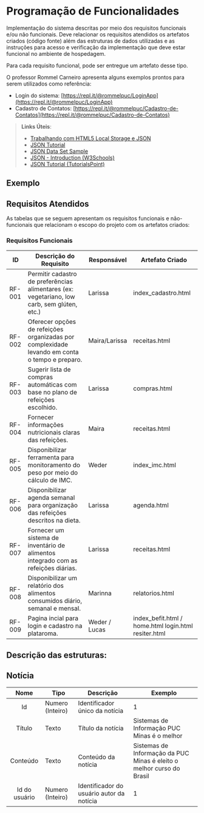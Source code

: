 # Programação de Funcionalidades

Implementação do sistema descritas por meio dos requisitos funcionais e/ou não funcionais. Deve relacionar os requisitos atendidos os artefatos criados (código fonte) além das estruturas de dados utilizadas e as instruções para acesso e verificação da implementação que deve estar funcional no ambiente de hospedagem.

Para cada requisito funcional, pode ser entregue um artefato desse tipo.

O professor Rommel Carneiro apresenta alguns exemplos prontos para serem utilizados como referência:
- Login do sistema: [https://repl.it/@rommelpuc/LoginApp](https://repl.it/@rommelpuc/LoginApp) 
- Cadastro de Contatos: [https://repl.it/@rommelpuc/Cadastro-de-Contatos](https://repl.it/@rommelpuc/Cadastro-de-Contatos)


> **Links Úteis**:
>
> - [Trabalhando com HTML5 Local Storage e JSON](https://www.devmedia.com.br/trabalhando-com-html5-local-storage-e-json/29045)
> - [JSON Tutorial](https://www.w3resource.com/JSON)
> - [JSON Data Set Sample](https://opensource.adobe.com/Spry/samples/data_region/JSONDataSetSample.html)
> - [JSON - Introduction (W3Schools)](https://www.w3schools.com/js/js_json_intro.asp)
> - [JSON Tutorial (TutorialsPoint)](https://www.tutorialspoint.com/json/index.htm)

## Exemplo

## Requisitos Atendidos

As tabelas que se seguem apresentam os requisitos funcionais e não-funcionais que relacionam o escopo do projeto com os artefatos criados:

### Requisitos Funcionais

|ID        | Descrição do Requisito | Responsável | Artefato Criado |
|----------|------------------------|------------|-----------------|
|RF-001    | Permitir cadastro de preferências alimentares (ex: vegetariano, low carb, sem glúten, etc.) | Larissa | index_cadastro.html |
|RF-002    | Oferecer opções de refeições organizadas por complexidade levando em conta o tempo e preparo. | Maira/Larissa | receitas.html |
|RF-003    | Sugerir lista de compras automáticas com base no plano de refeições escolhido. | Larissa | compras.html |
|RF-004    | Fornecer informações nutricionais claras das refeições. | Maira | receitas.html |
|RF-005    | Disponibilizar ferramenta para monitoramento do peso por meio do cálculo de IMC. | Weder | index_imc.html |
|RF-006    | Disponibilizar agenda semanal para organização das refeições descritos na dieta. | Larissa | agenda.html |
|RF-007    | Fornecer um sistema de inventário de alimentos integrado com as refeições diárias. | Larissa | receitas.html |
|RF-008    | Disponibilizar um relatório dos alimentos consumidos diário, semanal e mensal. | Marinna | relatorios.html |
|RF-009    | Pagina incial para login e cadastro na plataroma. | Weder / Lucas | index_befit.html / home.html login.html resiter.html |

## Descrição das estruturas:

## Notícia
|  **Nome**      | **Tipo**          | **Descrição**                             | **Exemplo**                                    |
|:--------------:|-------------------|-------------------------------------------|------------------------------------------------|
| Id             | Numero (Inteiro)  | Identificador único da notícia            | 1                                              |
| Título         | Texto             | Título da notícia                         | Sistemas de Informação PUC Minas é o melhor                                   |
| Conteúdo       | Texto             | Conteúdo da notícia                       | Sistemas de Informação da PUC Minas é eleito o melhor curso do Brasil                            |
| Id do usuário  | Numero (Inteiro)  | Identificador do usuário autor da notícia | 1                                              |

